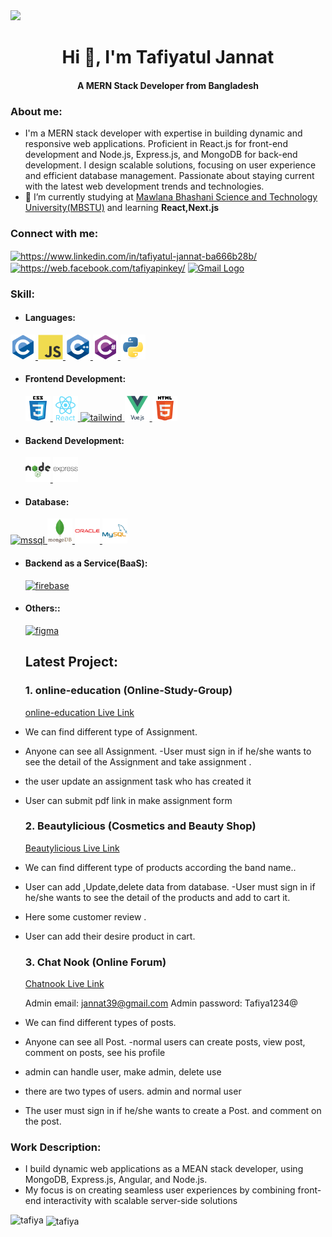 <img src="https://i.ibb.co/GJ515Np/linkdin-Cover.jpg" />


<h1 align="center">Hi 👋, I'm Tafiyatul Jannat</h1>
<h4 align="center">A MERN Stack Developer from Bangladesh</h4>

>
<h3 align="left">About me:</h3>

- I'm a MERN stack developer with expertise in building dynamic and responsive web applications. Proficient in React.js for front-end development and Node.js, Express.js, and MongoDB for back-end development. I design scalable solutions, focusing on user experience and efficient database management. Passionate about staying current with the latest web development trends and technologies.
-  🌱 I’m currently studying at [Mawlana Bhashani Science and Technology University(MBSTU)](https://mbstu.ac.bd/) and learning **React,Next.js**


<h3 align="left">Connect with me:</h3>
<p align="left">
<a href="https://www.linkedin.com/in/tafiyatul-jannat-ba666b28b/" target="blank"><img align="center" src="https://raw.githubusercontent.com/rahuldkjain/github-profile-readme-generator/master/src/images/icons/Social/linked-in-alt.svg" alt="https://www.linkedin.com/in/tafiyatul-jannat-ba666b28b/" height="30" width="40" /></a> 
<a href="https://web.facebook.com/tafiyapinkey/" target="blank"><img align="center" src="https://raw.githubusercontent.com/rahuldkjain/github-profile-readme-generator/master/src/images/icons/Social/facebook.svg" alt="https://web.facebook.com/tafiyapinkey/" height="30" width="40" /></a>
  <a href="mailto:tafiapinkey@gmail.com">
  <img src="https://i.ibb.co/k8LbqBz/icons8-gmail-48.png" alt="Gmail Logo" align="center" width="40" height="30">
</a>
</p>
<h3 align="left">Skill:</h3>

- <h4 align="left">Languages:</h4>
<p align="left"> <a href="https://www.cprogramming.com/" target="_blank" rel="noreferrer"> <img src="https://raw.githubusercontent.com/devicons/devicon/master/icons/c/c-original.svg" alt="c" width="40" height="40"/> </a> 
  <a href="https://developer.mozilla.org/en-US/docs/Web/JavaScript" target="_blank" rel="noreferrer"> <img src="https://raw.githubusercontent.com/devicons/devicon/master/icons/javascript/javascript-original.svg" alt="javascript" width="40" height="40"/> </a>
  <a href="https://www.w3schools.com/cpp/" target="_blank" rel="noreferrer"> <img src="https://raw.githubusercontent.com/devicons/devicon/master/icons/cplusplus/cplusplus-original.svg" alt="cplusplus" width="40" height="40"/> </a> <a href="https://www.w3schools.com/cs/" target="_blank" rel="noreferrer"> <img src="https://raw.githubusercontent.com/devicons/devicon/master/icons/csharp/csharp-original.svg" alt="csharp" width="40" height="40"/> </a>
<a href="https://www.python.org" target="_blank" rel="noreferrer"> <img src="https://raw.githubusercontent.com/devicons/devicon/master/icons/python/python-original.svg" alt="python" width="40" height="40"/> </a> </p>

- <h4 align="left">Frontend Development:</h4>
  <a href="https://www.w3schools.com/css/" target="_blank" rel="noreferrer"> <img src="https://raw.githubusercontent.com/devicons/devicon/master/icons/css3/css3-original-wordmark.svg" alt="css3" width="40" height="40"/> </a>
  <a href="https://reactjs.org/" target="_blank" rel="noreferrer"> <img src="https://raw.githubusercontent.com/devicons/devicon/master/icons/react/react-original-wordmark.svg" alt="react" width="40" height="40"/> </a>
  <a href="https://tailwindcss.com/" target="_blank" rel="noreferrer"> <img src="https://www.vectorlogo.zone/logos/tailwindcss/tailwindcss-icon.svg" alt="tailwind" width="40" height="40"/> </a>
  <a href="https://vuejs.org/" target="_blank" rel="noreferrer"> <img src="https://raw.githubusercontent.com/devicons/devicon/master/icons/vuejs/vuejs-original-wordmark.svg" alt="vuejs" width="40" height="40"/>
  <a href="https://www.w3.org/html/" target="_blank" rel="noreferrer"> <img src="https://raw.githubusercontent.com/devicons/devicon/master/icons/html5/html5-original-wordmark.svg" alt="html5" width="40" height="40"/> </a>
- <h4 align="left">Backend Development:</h4>
    <a href="https://nodejs.org" target="_blank" rel="noreferrer"> <img src="https://raw.githubusercontent.com/devicons/devicon/master/icons/nodejs/nodejs-original-wordmark.svg" alt="nodejs" width="40" height="40"/> </a>
    <a href="https://expressjs.com" target="_blank" rel="noreferrer"> <img src="https://raw.githubusercontent.com/devicons/devicon/master/icons/express/express-original-wordmark.svg" alt="express" width="40" height="40"/> </a> 

- <h4 align="left"> Database:</h4>
<a href="https://www.microsoft.com/en-us/sql-server" target="_blank" rel="noreferrer"> <img src="https://www.svgrepo.com/show/303229/microsoft-sql-server-logo.svg" alt="mssql" width="40" height="40"/> </a>
<a href="https://www.mongodb.com/" target="_blank" rel="noreferrer"> <img src="https://raw.githubusercontent.com/devicons/devicon/master/icons/mongodb/mongodb-original-wordmark.svg" alt="mongodb" width="40" height="40"/> </a>
  <a href="https://www.oracle.com/" target="_blank" rel="noreferrer"> <img src="https://raw.githubusercontent.com/devicons/devicon/master/icons/oracle/oracle-original.svg" alt="oracle" width="40" height="40"/> </a>
    <a href="https://www.mysql.com/" target="_blank" rel="noreferrer"> <img src="https://raw.githubusercontent.com/devicons/devicon/master/icons/mysql/mysql-original-wordmark.svg" alt="mysql" width="40" height="40"/> </a>
 

- <h4 align="left">  Backend as a Service(BaaS):</h4>
    <a href="https://firebase.google.com/" target="_blank" rel="noreferrer"> <img src="https://www.vectorlogo.zone/logos/firebase/firebase-icon.svg" alt="firebase" width="40" height="40"/> </a> 
- <h4 align="left">Others::</h4>  
      <a href="https://www.figma.com/" target="_blank" rel="noreferrer"> <img src="https://www.vectorlogo.zone/logos/figma/figma-icon.svg" alt="figma" width="40" height="40"/> </a>
 
  <h2 align="left">Latest Project:</h2> 
  
  <h3 align="left">1. online-education (Online-Study-Group)</h3>
 
  <a href="https://65e78999df3aec6b6a93e12d--heroic-selkie-4e7024.netlify.app/">online-education Live Link </a>

- We can find different type of Assignment.
- Anyone can see all Assignment.
-User must sign in if he/she wants to see the detail of the Assignment and take assignment .
- the user update an assignment task who has created it
- User can submit pdf link in make assignment form

   <h3 align="left">2. Beautylicious (Cosmetics and Beauty Shop)</h3>
 
  <a href="https://cosmetics-brand-base-client.web.app/">Beautylicious Live Link </a>

- We can find different type of products according the band name..
- User can add ,Update,delete data from database.
-User must sign in if he/she wants to see the detail of the products and add to cart it.
- Here some customer review .
- User can add their desire product in cart.
  
  <h3 align="left">3. Chat Nook (Online Forum)</h3>
  <a href="https://bistro-boss-client-ff83b.web.app/">Chatnook Live Link </a>

  Admin email: jannat39@gmail.com
 Admin password: Tafiya1234@

- We can find different types of posts.
- Anyone can see all Post.
-normal users can create posts, view post, comment on posts, see his profile
- admin can handle user, make admin, delete use
- there are two types of users. admin and normal user
- The user must sign in if he/she wants to create a Post. and comment on the post.


 



<h3 align="left">Work Description:</h3>

- I build dynamic web applications as a MEAN stack developer, using MongoDB, Express.js, Angular, and Node.js.
-  My focus is on creating seamless user experiences by combining front-end interactivity with scalable server-side solutions


<p><img align="left" src="https://github-readme-stats.vercel.app/api/top-langs?username=tafiya&show_icons=true&locale=en&layout=compact" alt="tafiya" /></p>

<p>&nbsp;<img align="center" src="https://github-readme-stats.vercel.app/api?username=tafiya&show_icons=true&locale=en" alt="tafiya" /></p>

